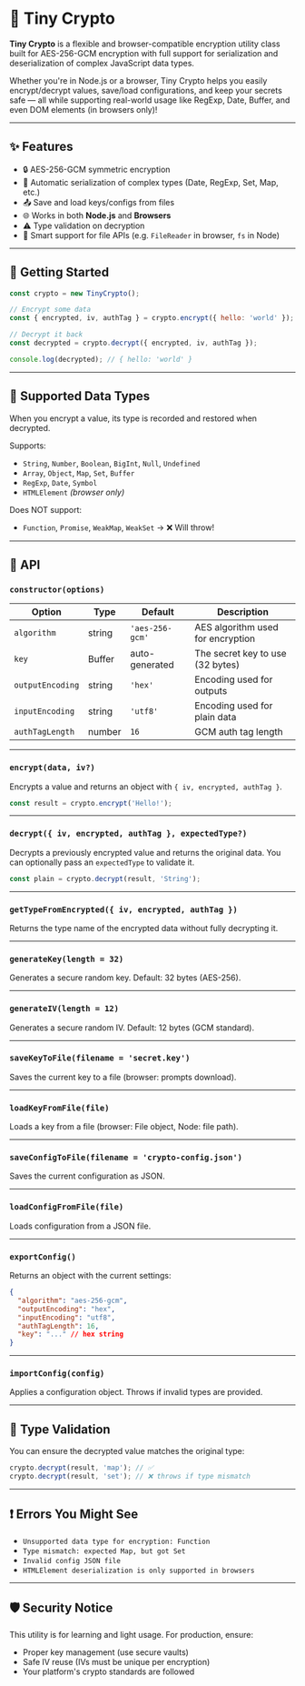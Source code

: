 # 🔐 Tiny Crypto

**Tiny Crypto** is a flexible and browser-compatible encryption utility class built for AES-256-GCM encryption with full support for serialization and deserialization of complex JavaScript data types.

Whether you're in Node.js or a browser, Tiny Crypto helps you easily encrypt/decrypt values, save/load configurations, and keep your secrets safe — all while supporting real-world usage like RegExp, Date, Buffer, and even DOM elements (in browsers only)!

---

## ✨ Features

- 🔒 AES-256-GCM symmetric encryption
- 🧠 Automatic serialization of complex types (Date, RegExp, Set, Map, etc.)
- 📤 Save and load keys/configs from files
- 🌐 Works in both **Node.js** and **Browsers**
- ⚠️ Type validation on decryption
- 💾 Smart support for file APIs (e.g. `FileReader` in browser, `fs` in Node)

---

## 🚀 Getting Started

```js
const crypto = new TinyCrypto();

// Encrypt some data
const { encrypted, iv, authTag } = crypto.encrypt({ hello: 'world' });

// Decrypt it back
const decrypted = crypto.decrypt({ encrypted, iv, authTag });

console.log(decrypted); // { hello: 'world' }
```

---

## 🧠 Supported Data Types

When you encrypt a value, its type is recorded and restored when decrypted.

Supports:

- `String`, `Number`, `Boolean`, `BigInt`, `Null`, `Undefined`
- `Array`, `Object`, `Map`, `Set`, `Buffer`
- `RegExp`, `Date`, `Symbol`
- `HTMLElement` _(browser only)_

Does NOT support:

- `Function`, `Promise`, `WeakMap`, `WeakSet` → ❌ Will throw!

---

## 🔧 API

### `constructor(options)`

| Option           | Type   | Default         | Description                       |
| ---------------- | ------ | --------------- | --------------------------------- |
| `algorithm`      | string | `'aes-256-gcm'` | AES algorithm used for encryption |
| `key`            | Buffer | auto-generated  | The secret key to use (32 bytes)  |
| `outputEncoding` | string | `'hex'`         | Encoding used for outputs         |
| `inputEncoding`  | string | `'utf8'`        | Encoding used for plain data      |
| `authTagLength`  | number | `16`            | GCM auth tag length               |

---

### `encrypt(data, iv?)`

Encrypts a value and returns an object with `{ iv, encrypted, authTag }`.

```js
const result = crypto.encrypt('Hello!');
```

---

### `decrypt({ iv, encrypted, authTag }, expectedType?)`

Decrypts a previously encrypted value and returns the original data. You can optionally pass an `expectedType` to validate it.

```js
const plain = crypto.decrypt(result, 'String');
```

---

### `getTypeFromEncrypted({ iv, encrypted, authTag })`

Returns the type name of the encrypted data without fully decrypting it.

---

### `generateKey(length = 32)`

Generates a secure random key. Default: 32 bytes (AES-256).

---

### `generateIV(length = 12)`

Generates a secure random IV. Default: 12 bytes (GCM standard).

---

### `saveKeyToFile(filename = 'secret.key')`

Saves the current key to a file (browser: prompts download).

---

### `loadKeyFromFile(file)`

Loads a key from a file (browser: File object, Node: file path).

---

### `saveConfigToFile(filename = 'crypto-config.json')`

Saves the current configuration as JSON.

---

### `loadConfigFromFile(file)`

Loads configuration from a JSON file.

---

### `exportConfig()`

Returns an object with the current settings:

```json
{
  "algorithm": "aes-256-gcm",
  "outputEncoding": "hex",
  "inputEncoding": "utf8",
  "authTagLength": 16,
  "key": "..." // hex string
}
```

---

### `importConfig(config)`

Applies a configuration object. Throws if invalid types are provided.

---

## 🧪 Type Validation

You can ensure the decrypted value matches the original type:

```js
crypto.decrypt(result, 'map'); // ✅
crypto.decrypt(result, 'set'); // ❌ throws if type mismatch
```

---

## ❗ Errors You Might See

- `Unsupported data type for encryption: Function`
- `Type mismatch: expected Map, but got Set`
- `Invalid config JSON file`
- `HTMLElement deserialization is only supported in browsers`

---

## 🛡️ Security Notice

This utility is for learning and light usage. For production, ensure:

- Proper key management (use secure vaults)
- Safe IV reuse (IVs must be unique per encryption)
- Your platform's crypto standards are followed

